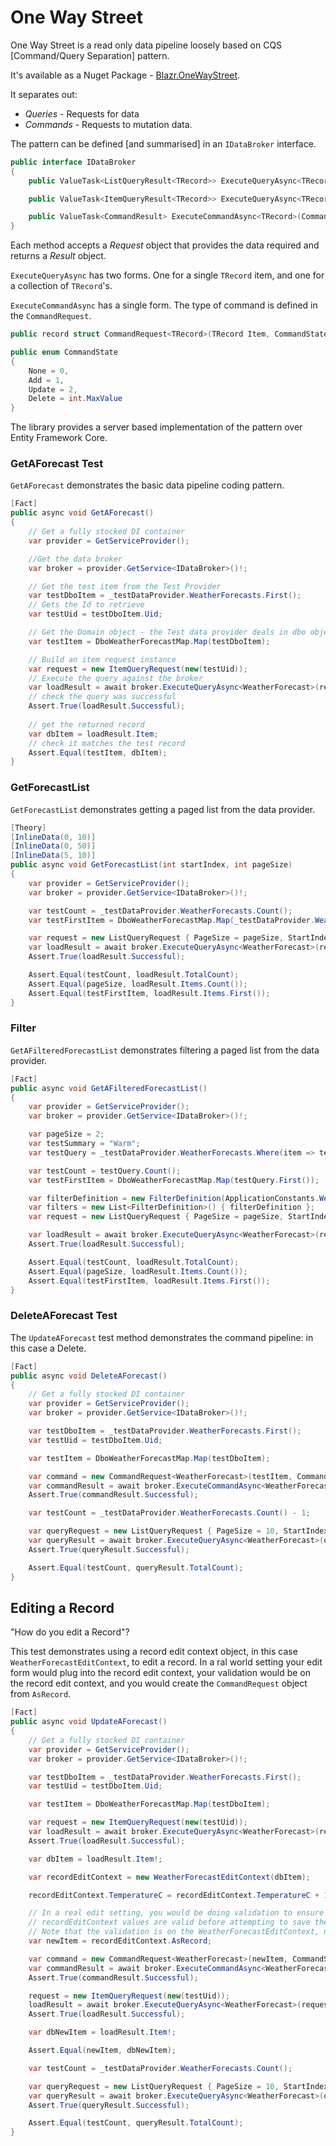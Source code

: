 # One Way Street

One Way Street is a read only data pipeline loosely based on CQS [Command/Query Separation] pattern.  

It's available as a Nuget Package - [Blazr.OneWayStreet](https://www.nuget.org/packages/Blazr.OneWayStreet).

It separates out:

- *Queries* - Requests for data
- *Commands* - Requests to mutation data.

The pattern can be defined [and summarised] in an `IDataBroker` interface.

```csharp
public interface IDataBroker
{
    public ValueTask<ListQueryResult<TRecord>> ExecuteQueryAsync<TRecord>(ListQueryRequest request) where TRecord : class;

    public ValueTask<ItemQueryResult<TRecord>> ExecuteQueryAsync<TRecord>(ItemQueryRequest request) where TRecord : class, IEntity;

    public ValueTask<CommandResult> ExecuteCommandAsync<TRecord>(CommandRequest<TRecord> request) where TRecord : class, IEntity;
}
```

Each method accepts a *Request* object that provides the data required and returns a *Result* object.

`ExecuteQueryAsync` has two forms.  One for a single `TRecord` item, and one for a collection of `TRecord`'s.

`ExecuteCommandAsync` has a single form.  The type of command is defined in the `CommandRequest`.  

```csharp
public record struct CommandRequest<TRecord>(TRecord Item, CommandState State, CancellationToken Cancellation = new());

public enum CommandState
{
    None = 0,
    Add = 1,
    Update = 2,
    Delete = int.MaxValue
}
```

The library provides a server based implementation of the pattern over Entity Framework Core.  

### GetAForecast Test

`GetAForecast` demonstrates the basic data pipeline coding pattern.

```csharp
[Fact]
public async void GetAForecast()
{
    // Get a fully stocked DI container
    var provider = GetServiceProvider();

    //Get the data broker
    var broker = provider.GetService<IDataBroker>()!;

    // Get the test item from the Test Provider
    var testDboItem = _testDataProvider.WeatherForecasts.First();
    // Gets the Id to retrieve
    var testUid = testDboItem.Uid;

    // Get the Domain object - the Test data provider deals in dbo objects
    var testItem = DboWeatherForecastMap.Map(testDboItem);

    // Build an item request instance
    var request = new ItemQueryRequest(new(testUid));
    // Execute the query against the broker
    var loadResult = await broker.ExecuteQueryAsync<WeatherForecast>(request);
    // check the query was successful
    Assert.True(loadResult.Successful);
        
    // get the returned record 
    var dbItem = loadResult.Item;
    // check it matches the test record
    Assert.Equal(testItem, dbItem);
}
```

### GetForecastList

`GetForecastList` demonstrates getting a paged list from the data provider.

```csharp
[Theory]
[InlineData(0, 10)]
[InlineData(0, 50)]
[InlineData(5, 10)]
public async void GetForecastList(int startIndex, int pageSize)
{
    var provider = GetServiceProvider();
    var broker = provider.GetService<IDataBroker>()!;

    var testCount = _testDataProvider.WeatherForecasts.Count();
    var testFirstItem = DboWeatherForecastMap.Map(_testDataProvider.WeatherForecasts.Skip(startIndex).First());

    var request = new ListQueryRequest { PageSize = pageSize, StartIndex = startIndex };
    var loadResult = await broker.ExecuteQueryAsync<WeatherForecast>(request);
    Assert.True(loadResult.Successful);

    Assert.Equal(testCount, loadResult.TotalCount);
    Assert.Equal(pageSize, loadResult.Items.Count());
    Assert.Equal(testFirstItem, loadResult.Items.First());
}
```

### Filter

`GetAFilteredForecastList` demonstrates filtering a paged list from the data provider.

```csharp
[Fact]
public async void GetAFilteredForecastList()
{
    var provider = GetServiceProvider();
    var broker = provider.GetService<IDataBroker>()!;

    var pageSize = 2;
    var testSummary = "Warm";
    var testQuery = _testDataProvider.WeatherForecasts.Where(item => testSummary.Equals(item.Summary, StringComparison.CurrentCultureIgnoreCase));

    var testCount = testQuery.Count();
    var testFirstItem = DboWeatherForecastMap.Map(testQuery.First());

    var filterDefinition = new FilterDefinition(ApplicationConstants.WeatherForecast.FilterWeatherForecastsBySummary, "Warm");
    var filters = new List<FilterDefinition>() { filterDefinition };
    var request = new ListQueryRequest { PageSize = pageSize, StartIndex = 0, Filters = filters };

    var loadResult = await broker.ExecuteQueryAsync<WeatherForecast>(request);
    Assert.True(loadResult.Successful);

    Assert.Equal(testCount, loadResult.TotalCount);
    Assert.Equal(pageSize, loadResult.Items.Count());
    Assert.Equal(testFirstItem, loadResult.Items.First());
}
```

### DeleteAForecast Test

The `UpdateAForecast` test method demonstrates the command pipeline: in this case a Delete.

```csharp
[Fact]
public async void DeleteAForecast()
{
    // Get a fully stocked DI container
    var provider = GetServiceProvider();
    var broker = provider.GetService<IDataBroker>()!;

    var testDboItem = _testDataProvider.WeatherForecasts.First();
    var testUid = testDboItem.Uid;

    var testItem = DboWeatherForecastMap.Map(testDboItem);

    var command = new CommandRequest<WeatherForecast>(testItem, CommandState.Delete);
    var commandResult = await broker.ExecuteCommandAsync<WeatherForecast>(command);
    Assert.True(commandResult.Successful);

    var testCount = _testDataProvider.WeatherForecasts.Count() - 1;

    var queryRequest = new ListQueryRequest { PageSize = 10, StartIndex = 0 };
    var queryResult = await broker.ExecuteQueryAsync<WeatherForecast>(queryRequest);
    Assert.True(queryResult.Successful);

    Assert.Equal(testCount, queryResult.TotalCount);
}
```

## Editing a Record

"How do you edit a Record"?

This test demonstrates using a record edit context object, in this case `WeatherForecastEditContext`, to edit a record.  In a ral world setting your edit form would plug into the record edit context, your validation would be on the record edit context, and you would create the `CommandRequest` object from `AsRecord`.    

```csharp
[Fact]
public async void UpdateAForecast()
{
    // Get a fully stocked DI container
    var provider = GetServiceProvider();
    var broker = provider.GetService<IDataBroker>()!;

    var testDboItem = _testDataProvider.WeatherForecasts.First();
    var testUid = testDboItem.Uid;

    var testItem = DboWeatherForecastMap.Map(testDboItem);

    var request = new ItemQueryRequest(new(testUid));
    var loadResult = await broker.ExecuteQueryAsync<WeatherForecast>(request);
    Assert.True(loadResult.Successful);

    var dbItem = loadResult.Item!;

    var recordEditContext = new WeatherForecastEditContext(dbItem);

    recordEditContext.TemperatureC = recordEditContext.TemperatureC + 10;

    // In a real edit setting, you would be doing validation to ensure the
    // recordEditContext values are valid before attempting to save the record
    // Note that the validation is on the WeatherForecastEditContext, not WeatherForecast!
    var newItem = recordEditContext.AsRecord;

    var command = new CommandRequest<WeatherForecast>(newItem, CommandState.Update);
    var commandResult = await broker.ExecuteCommandAsync<WeatherForecast>(command);
    Assert.True(commandResult.Successful);

    request = new ItemQueryRequest(new(testUid));
    loadResult = await broker.ExecuteQueryAsync<WeatherForecast>(request);
    Assert.True(loadResult.Successful);

    var dbNewItem = loadResult.Item!;

    Assert.Equal(newItem, dbNewItem);

    var testCount = _testDataProvider.WeatherForecasts.Count();

    var queryRequest = new ListQueryRequest { PageSize = 10, StartIndex = 0 };
    var queryResult = await broker.ExecuteQueryAsync<WeatherForecast>(queryRequest);
    Assert.True(queryResult.Successful);

    Assert.Equal(testCount, queryResult.TotalCount);
}
```